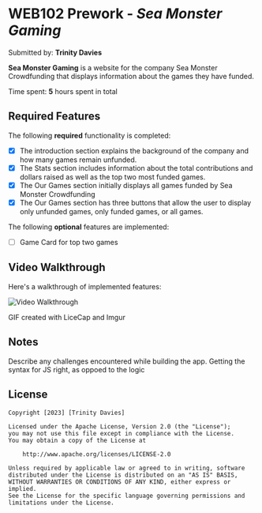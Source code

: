# WEB102 Prework - *Sea Monster Gaming*

Submitted by: **Trinity Davies**

**Sea Monster Gaming** is a website for the company Sea Monster Crowdfunding that displays information about the games they have funded.

Time spent: **5** hours spent in total

## Required Features

The following **required** functionality is completed:

* [x] The introduction section explains the background of the company and how many games remain unfunded.
* [x] The Stats section includes information about the total contributions and dollars raised as well as the top two most funded games.
* [x] The Our Games section initially displays all games funded by Sea Monster Crowdfunding
* [x] The Our Games section has three buttons that allow the user to display only unfunded games, only funded games, or all games.

The following **optional** features are implemented:

* [ ] Game Card for top two games

## Video Walkthrough

Here's a walkthrough of implemented features:

<img src='assets/web2.gif' title='Video Walkthrough' width='' alt='Video Walkthrough' />

<!-- Replace this with whatever GIF tool you used! -->
GIF created with LiceCap and Imgur 


## Notes

Describe any challenges encountered while building the app.
 Getting the syntax for JS right, as oppoed to the logic

## License

    Copyright [2023] [Trinity Davies]

    Licensed under the Apache License, Version 2.0 (the "License");
    you may not use this file except in compliance with the License.
    You may obtain a copy of the License at

        http://www.apache.org/licenses/LICENSE-2.0

    Unless required by applicable law or agreed to in writing, software
    distributed under the License is distributed on an "AS IS" BASIS,
    WITHOUT WARRANTIES OR CONDITIONS OF ANY KIND, either express or implied.
    See the License for the specific language governing permissions and
    limitations under the License.
